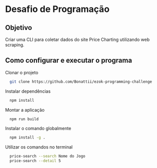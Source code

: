 # Desafio de Programação

## Objetivo

Criar uma CLI para coletar dados do site Price Charting utilizando web scraping.

## Como configurar e executar o programa

Clonar o projeto

```bash
  git clone https://github.com/Bonattii/ezok-programming-challenge
```
Instalar dependências

```bash
  npm install
```
Montar a aplicação

```bash
  npm run build
```
Instalar o comando globalmente

```bash
  npm install -g .
```
Utilizar os comandos no terminal

```bash
  price-search --search Nome do Jogo
  price-search --detail 5
```
